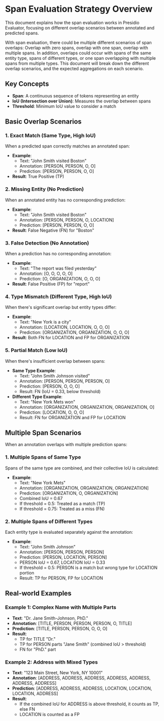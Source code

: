 # Span Evaluation Strategy Overview

This document explains how the span evaluation works in Presidio Evaluator, focusing on different overlap scenarios
between annotated and predicted spans.

With span evaluation, there could be multiple different scenarios of span overlaps: Overlap with zero spans, overlap
with one span, overlap with multiple spans. In addition, overlaps could occur with spans of the same entity type, spans
of different types, or one span overlapping with multiple spans from multiple types. This document will break down the
different overlap scenarios, and the expected aggregations on each scenario.

## Key Concepts

- **Span**: A continuous sequence of tokens representing an entity
- **IoU (Intersection over Union)**: Measures the overlap between spans
- **Threshold**: Minimum IoU value to consider a match

## Basic Overlap Scenarios

### 1. Exact Match (Same Type, High IoU)

When a predicted span correctly matches an annotated span:

- **Example**:
    - Text: "John Smith visited Boston"
    - Annotation: [PERSON, PERSON, O, O]
    - Prediction: [PERSON, PERSON, O, O]
- **Result**: True Positive (TP)

### 2. Missing Entity (No Prediction)

When an annotated entity has no corresponding prediction:

- **Example**:
    - Text: "John Smith visited Boston"
    - Annotation: [PERSON, PERSON, O, LOCATION]
    - Prediction: [PERSON, PERSON, O, O]
- **Result**: False Negative (FN) for "Boston"

### 3. False Detection (No Annotation)

When a prediction has no corresponding annotation:

- **Example**:
    - Text: "The report was filed yesterday"
    - Annotation: [O, O, O, O, O]
    - Prediction: [O, ORGANIZATION, O, O, O]
- **Result**: False Positive (FP) for "report"

### 4. Type Mismatch (Different Type, High IoU)

When there's significant overlap but entity types differ:

- **Example**:
    - Text: "New York is a city"
    - Annotation: [LOCATION, LOCATION, O, O, O]
    - Prediction: [ORGANIZATION, ORGANIZATION, O, O, O]
- **Result**: Both FN for LOCATION and FP for ORGANIZATION

### 5. Partial Match (Low IoU)

When there's insufficient overlap between spans:

- **Same Type Example**:
    - Text: "John Smith Johnson visited"
    - Annotation: [PERSON, PERSON, PERSON, O]
    - Prediction: [PERSON, O, O, O]
    - Result: FN (IoU = 0.33, below threshold)
- **Different Type Example**:
    - Text: "New York Mets won"
    - Annotation: [ORGANIZATION, ORGANIZATION, ORGANIZATION, O]
    - Prediction: [LOCATION, O, O, O]
    - Result: FN for ORGANIZATION and FP for LOCATION

## Multiple Span Scenarios

When an annotation overlaps with multiple prediction spans:

### 1. Multiple Spans of Same Type

Spans of the same type are combined, and their collective IoU is calculated:

- **Example**:
    - Text: "New York Mets"
    - Annotation: [ORGANIZATION, ORGANIZATION, ORGANIZATION]
    - Prediction: [ORGANIZATION, O, ORGANIZATION]
    - Combined IoU = 0.67
    - If threshold = 0.5: Treated as a match (TP)
    - If threshold = 0.75: Treated as a miss (FN)

### 2. Multiple Spans of Different Types

Each entity type is evaluated separately against the annotation:

- **Example**:
    - Text: "John Smith Johnson"
    - Annotation: [PERSON, PERSON, PERSON]
    - Prediction: [PERSON, LOCATION, PERSON]
    - PERSON IoU = 0.67, LOCATION IoU = 0.33
    - If threshold = 0.5: PERSON is a match but wrong type for LOCATION portion
    - Result: TP for PERSON, FP for LOCATION

## Real-world Examples

### Example 1: Complex Name with Multiple Parts

- **Text**: "Dr. Jane Smith-Johnson, PhD."
- **Annotation**: [TITLE, PERSON, PERSON, PERSON, O, TITLE]
- **Prediction**: [TITLE, PERSON, PERSON, O, O, O]
- **Result**:
    - TP for TITLE "Dr."
    - TP for PERSON parts "Jane Smith" (combined IoU > threshold)
    - FN for "PhD." part

### Example 2: Address with Mixed Types

- **Text**: "123 Main Street, New York, NY 10001"
- **Annotation**: [ADDRESS, ADDRESS, ADDRESS, ADDRESS, ADDRESS, ADDRESS, ADDRESS]
- **Prediction**: [ADDRESS, ADDRESS, ADDRESS, LOCATION, LOCATION, LOCATION, ADDRESS]
- **Result**:
    - If the combined IoU for ADDRESS is above threshold, it counts as TP, else FN
    - LOCATION is counted as a FP
